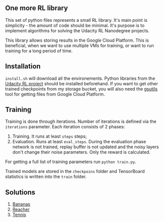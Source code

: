 ## One more RL library

This set of python files represents a small RL library. It's main point is simplicity - the amount of code should be minimal. It's purpose is to implement algorithms for solving the Udacity RL Nanodegree projects.

This library allows storing results in the Google Cloud Platform. This is beneficial, when we want to use multiple VMs for training, or want to run training for a long period of time.

## Installation
`install.sh` will download all the environements. Python libraries from the [Udacity RL project](https://github.com/udacity/deep-reinforcement-learning) should be installed beforehand. If you want to get other trained checkpoints from my storage bucket, you will also need the [gsutils](https://cloud.google.com/storage/docs/gsutil_install) tool for getting files from Google Cloud Platform.

## Training
Training is done through iterations. Number of iterations is defined via the `iterations` parameter.
Each iteration consists of 2 phases:

1. Training. It runs at least `steps` steps;
2. Evaluation. Runs at least `eval_steps`. During the evaluation phase network is not trained, replay buffer is not updated and the noisy layers don't change their noise parameters. Only the reward is calculated.

For getting a full list of training parameters run `python train.py`.

Trained models are stored in the `checkpoins` folder and TensorBoard statistics is written into the `train` folder.

## Solutions

1. [Bananas](./p1_navigation/README.md)
2. [Reacher](./p2_continuous/README.md)
3. [Tennis](./p3_multiagent/README.md)
